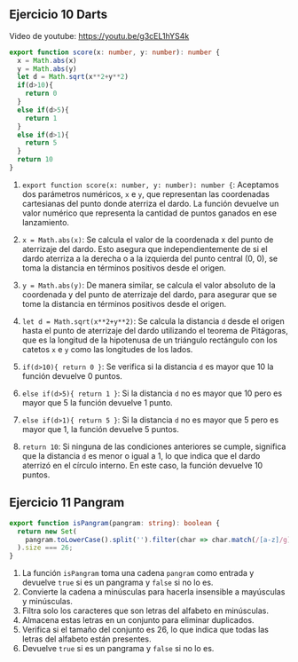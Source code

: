 ## Ejercicio 10 Darts

Video de youtube: https://youtu.be/g3cEL1hYS4k 

```typescript
export function score(x: number, y: number): number {
  x = Math.abs(x)
  y = Math.abs(y)
  let d = Math.sqrt(x**2+y**2)
  if(d>10){
    return 0
  }
  else if(d>5){
    return 1
  }
  else if(d>1){
    return 5
  }
  return 10
}
```

1. `export function score(x: number, y: number): number {`:  Aceptamos dos parámetros numéricos, `x` e `y`, que representan las coordenadas cartesianas del punto donde aterriza el dardo. La función devuelve un valor numérico que representa la cantidad de puntos ganados en ese lanzamiento.

2. `x = Math.abs(x)`: Se calcula el valor de la coordenada x del punto de aterrizaje del dardo. Esto asegura que independientemente de si el dardo aterriza a la derecha o a la izquierda del punto central (0, 0), se toma la distancia en términos positivos desde el origen.

3. `y = Math.abs(y)`: De manera similar, se calcula el valor absoluto de la coordenada y del punto de aterrizaje del dardo, para asegurar que se tome la distancia en términos positivos desde el origen.

4. `let d = Math.sqrt(x**2+y**2)`: Se calcula la distancia `d` desde el origen hasta el punto de aterrizaje del dardo utilizando el teorema de Pitágoras, que es la longitud de la hipotenusa de un triángulo rectángulo con los catetos `x` e `y` como las longitudes de los lados.

5. `if(d>10){ return 0 }`: Se verifica si la distancia `d` es mayor que 10 la función devuelve 0 puntos.

6. `else if(d>5){ return 1 }`: Si la distancia `d` no es mayor que 10 pero es mayor que 5 la función devuelve 1 punto.

7. `else if(d>1){ return 5 }`: Si la distancia `d` no es mayor que 5 pero es mayor que 1, la función devuelve 5 puntos.

8. `return 10`: Si ninguna de las condiciones anteriores se cumple, significa que la distancia `d` es menor o igual a 1, lo que indica que el dardo aterrizó en el círculo interno. En este caso, la función devuelve 10 puntos.


## Ejercicio 11 Pangram

```typescript
export function isPangram(pangram: string): boolean {
  return new Set(
    pangram.toLowerCase().split('').filter(char => char.match(/[a-z]/g))
  ).size === 26;
}
```

1. La función `isPangram` toma una cadena `pangram` como entrada y devuelve `true` si es un pangrama y `false` si no lo es.
2. Convierte la cadena a minúsculas para hacerla insensible a mayúsculas y minúsculas.
3. Filtra solo los caracteres que son letras del alfabeto en minúsculas.
4. Almacena estas letras en un conjunto para eliminar duplicados.
5. Verifica si el tamaño del conjunto es 26, lo que indica que todas las letras del alfabeto están presentes.
6. Devuelve `true` si es un pangrama y `false` si no lo es.